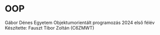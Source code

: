 # OOP
Gábor Dénes Egyetem Objektumorientált programozás 2024 első félév
Készítette: Fauszt Tibor Zoltán (C6ZMWT)
